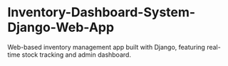 # Inventory-Dashboard-System-Django-Web-App
Web-based inventory management app built with Django, featuring real-time stock tracking and admin dashboard.
